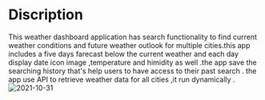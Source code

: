 # Discription
This weather dashboard application has search functionality to find current weather conditions and future weather outlook for multiple cities.this app includes a five days farecast below the current weather and each day display date  icon image ,temperature and himidity as well .the app save the searching history that's help users to have access to their past search .
the app use API to retrieve weather data for all cities ,it run dynamically .
![2021-10-31](https://user-images.githubusercontent.com/84550325/139599846-04f42e77-601a-42cc-8b35-45be61d81a54.png)
